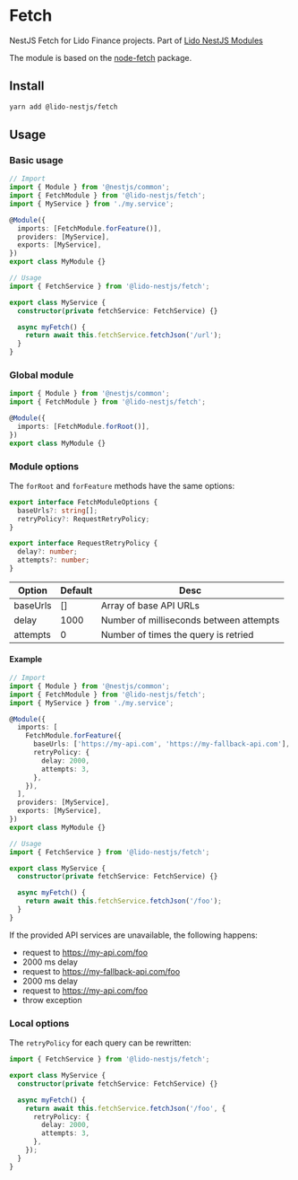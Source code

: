 # Fetch

NestJS Fetch for Lido Finance projects.
Part of [Lido NestJS Modules](https://github.com/lidofinance/lido-nestjs-modules/#readme)

The module is based on the [node-fetch](https://www.npmjs.com/package/node-fetch) package.

## Install

```bash
yarn add @lido-nestjs/fetch
```

## Usage

### Basic usage

```ts
// Import
import { Module } from '@nestjs/common';
import { FetchModule } from '@lido-nestjs/fetch';
import { MyService } from './my.service';

@Module({
  imports: [FetchModule.forFeature()],
  providers: [MyService],
  exports: [MyService],
})
export class MyModule {}

// Usage
import { FetchService } from '@lido-nestjs/fetch';

export class MyService {
  constructor(private fetchService: FetchService) {}

  async myFetch() {
    return await this.fetchService.fetchJson('/url');
  }
}
```

### Global module

```ts
import { Module } from '@nestjs/common';
import { FetchModule } from '@lido-nestjs/fetch';

@Module({
  imports: [FetchModule.forRoot()],
})
export class MyModule {}
```

### Module options

The `forRoot` and `forFeature` methods have the same options:

```ts
export interface FetchModuleOptions {
  baseUrls?: string[];
  retryPolicy?: RequestRetryPolicy;
}

export interface RequestRetryPolicy {
  delay?: number;
  attempts?: number;
}
```

| Option   | Default | Desc                                    |
| -------- | ------- | --------------------------------------- |
| baseUrls | []      | Array of base API URLs                  |
| delay    | 1000    | Number of milliseconds between attempts |
| attempts | 0       | Number of times the query is retried    |

#### Example

```ts
// Import
import { Module } from '@nestjs/common';
import { FetchModule } from '@lido-nestjs/fetch';
import { MyService } from './my.service';

@Module({
  imports: [
    FetchModule.forFeature({
      baseUrls: ['https://my-api.com', 'https://my-fallback-api.com'],
      retryPolicy: {
        delay: 2000,
        attempts: 3,
      },
    }),
  ],
  providers: [MyService],
  exports: [MyService],
})
export class MyModule {}

// Usage
import { FetchService } from '@lido-nestjs/fetch';

export class MyService {
  constructor(private fetchService: FetchService) {}

  async myFetch() {
    return await this.fetchService.fetchJson('/foo');
  }
}
```

If the provided API services are unavailable, the following happens:

- request to https://my-api.com/foo
- 2000 ms delay
- request to https://my-fallback-api.com/foo
- 2000 ms delay
- request to https://my-api.com/foo
- throw exception

### Local options

The `retryPolicy` for each query can be rewritten:

```ts
import { FetchService } from '@lido-nestjs/fetch';

export class MyService {
  constructor(private fetchService: FetchService) {}

  async myFetch() {
    return await this.fetchService.fetchJson('/foo', {
      retryPolicy: {
        delay: 2000,
        attempts: 3,
      },
    });
  }
}
```

